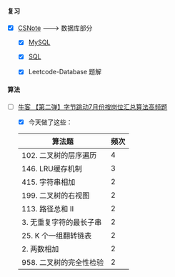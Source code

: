 #### 复习

- [x] [CSNote](https://cyc2018.github.io/CS-Notes/#/) ---> 数据库部分
  - [x] [MySQL](https://cyc2018.github.io/CS-Notes/#/notes/MySQL)
  - [x] [SQL](https://cyc2018.github.io/CS-Notes/#/notes/SQL) 
  - [x] Leetcode-Database 题解
  
  
  
#### 算法

- [ ] [牛客 【第二弹】字节跳动7月份按岗位汇总算法高频题](https://www.nowcoder.com/discuss/447791?type=2&channel=666&source_id=discuss_terminal_discuss_hot)

  - [x] 今天做了这些：

  | 算法题                  | 频次 |
  | ----------------------- | ---- |
  | 102. 二叉树的层序遍历   | 4    |
  | 146. LRU缓存机制        | 3    |
  | 415. 字符串相加         | 2    |
  | 199. 二叉树的右视图     | 2    |
  | 113. 路径总和 II        | 2    |
  | 3. 无重复字符的最长子串 | 2    |
  | 25. K 个一组翻转链表    | 2    |
  | 2. 两数相加             | 2    |
  | 958. 二叉树的完全性检验 | 2    |

      

